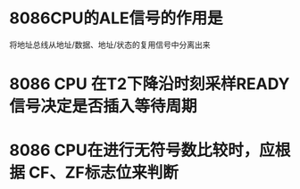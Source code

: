 # 8086CPU的ALE信号的作用是
将地址总线从地址/数据、地址/状态的复用信号中分离出来
# 8086 CPU 在T2下降沿时刻采样READY信号决定是否插入等待周期
# 8086 CPU在进行无符号数比较时，应根据 CF、ZF标志位来判断
# 